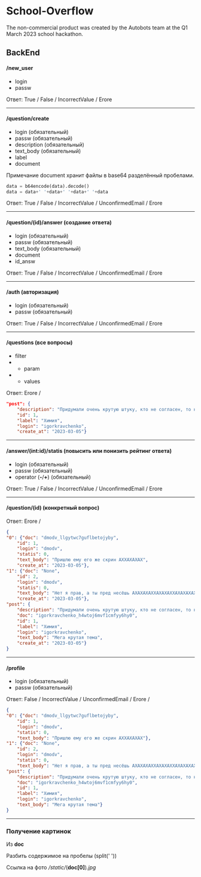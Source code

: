 # School-Overflow

The non-commercial product was created by the Autobots team at the Q1 March 2023 school hackathon.

## BackEnd

#### /new_user
- login
- passw

Ответ: True / False / IncorrectValue / Erore

---

#### /question/create
- login         (обязательный)
- passw         (обязательный)
- description   (обязательный)
- text_body     (обязательный)
- label         
- document      

Примечание document хранит файлы в base64 разделённый пробелами.

```python
data = b64encode(data).decode()
data = data+' '+data+' '+data+' '+data
```

Ответ: True / False / IncorrectValue / UnconfirmedEmail / Erore

---

#### /question/(id)/answer (создание ответа)
- login         (обязательный)
- passw         (обязательный)
- text_body     (обязательный)
- document
- id_answ  

Ответ: True / False / IncorrectValue / UnconfirmedEmail / Erore

---

#### /auth (авторизация)
- login         (обязательный)
- passw         (обязательный)

Ответ: True / False / IncorrectValue / UnconfirmedEmail / Erore

---

#### /questions (все вопросы)
- filter        
- - param
- - values        

Ответ: Erore /
```json
"post": {
    "description": "Придумали очень крутую штуку, кто не согласен, то не прав",
    "id": 1,
    "label": "Химия",
    "login": "igorkravchenko",
    "create_at": "2023-03-05"}
```

---

#### /answer/(int:id)/statis (повысить или понизить рейтинг ответа)
- login         (обязательный)
- passw         (обязательный)
- operator (**-**/**+**)     (обязательный)

Ответ: True / False / IncorrectValue / UnconfirmedEmail / Erore

---

#### /question/(id) (конкретный вопрос)

Ответ: Erore / 
```json
{
"0": {"doc": "dmodv_llgytwc7guflbetojyby",
    "id": 1,
    "login": "dmodv",
    "statis": 0,
    "text_body": "Пришлю ему его же скрин АХХАХАХАХ",
    "create_at": "2023-03-05"},
"1": {"doc": "None",
    "id": 2,
    "login": "dmodv",
    "statis": 0,
    "text_body": "Нет я прав, а ты пред несёшь АХАХАХАХХАХАХАХХАХАХАХАХЗХАХАХАХХАХАХАХХАХАХА",
    "create_at": "2023-03-05"},
"post": {
    "description": "Придумали очень крутую штуку, кто не согласен, то не прав",
    "doc": "igorkravchenko_h4wtoj6mvf1cmfyy6hy0",
    "id": 1,
    "label": "Химия",
    "login": "igorkravchenko",
    "text_body": "Мега крутая тема",
    "create_at": "2023-03-05"}
}
```

---

#### /profile
- login         (обязательный)
- passw         (обязательный)

Ответ: False / IncorrectValue / UnconfirmedEmail / Erore / 
```json
{
"0": {"doc": "dmodv_llgytwc7guflbetojyby",
    "id": 1,
    "login": "dmodv",
    "statis": 0,
    "text_body": "Пришлю ему его же скрин АХХАХАХАХ"},
"1": {"doc": "None",
    "id": 2,
    "login": "dmodv",
    "statis": 0,
    "text_body": "Нет я прав, а ты пред несёшь АХАХАХАХХАХАХАХХАХАХАХАХЗХАХАХАХХАХАХАХХАХАХА"},
"post": {
    "description": "Придумали очень крутую штуку, кто не согласен, то не прав",
    "doc": "igorkravchenko_h4wtoj6mvf1cmfyy6hy0",
    "id": 1,
    "label": "Химия",
    "login": "igorkravchenko",
    "text_body": "Мега крутая тема"}
}
```

---

### Получение картинок
Из **doc**

Разбить содержимое на пробелы (split(' '))

Ссылка на фото */static/*(**doc[0]**)*.jpg*